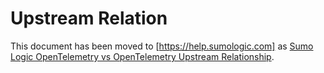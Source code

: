 # Upstream Relation

This document has been moved to [https://help.sumologic.com] as [Sumo Logic OpenTelemetry vs OpenTelemetry Upstream Relationship][upstream_relationship].

[upstream_relationship]: https://help.sumologic.com/docs/send-data/opentelemetry-collector/sumo-logic-opentelemetry-vs-opentelemetry-upstream-relationship
